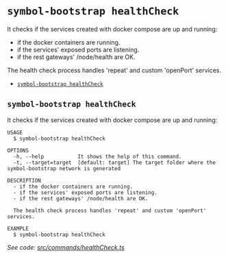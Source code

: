 `symbol-bootstrap healthCheck`
==============================

It checks if the services created with docker compose are up and running:
- if the docker containers are running.
- if the services' exposed ports are listening.
- if the rest gateways' /node/health are OK.

The health check process handles 'repeat' and custom 'openPort' services.

* [`symbol-bootstrap healthCheck`](#symbol-bootstrap-healthcheck)

## `symbol-bootstrap healthCheck`

It checks if the services created with docker compose are up and running:

```
USAGE
  $ symbol-bootstrap healthCheck

OPTIONS
  -h, --help           It shows the help of this command.
  -t, --target=target  [default: target] The target folder where the symbol-bootstrap network is generated

DESCRIPTION
  - if the docker containers are running.
  - if the services' exposed ports are listening.
  - if the rest gateways' /node/health are OK.

  The health check process handles 'repeat' and custom 'openPort' services.

EXAMPLE
  $ symbol-bootstrap healthCheck
```

_See code: [src/commands/healthCheck.ts](https://github.com/nemtech/symbol-bootstrap/blob/v0.1.2/src/commands/healthCheck.ts)_
